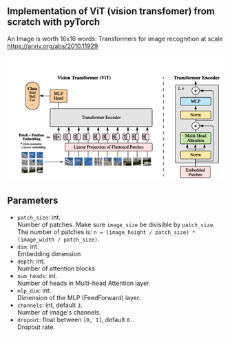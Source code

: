 ## Implementation of ViT (vision transfomer) from scratch with pyTorch
  
An Image is worth 16x16 words: Transformers for image recognition at scale
https://arxiv.org/abs/2010.11929  

![Image](architecture.png)

## Parameters

- `patch_size`: int.  
Number of patches. Make sure `image_size` be divisible by `patch_size`.  
The number of patches is: ` n = (image_height / patch_size) * (image_width / patch_size) `.
- `dim`: int.  
Embedding dimension
- `depth`: int.  
Number of attention blocks 
- `num_heads`: int.  
Number of heads in Multi-head Attention layer. 
- `mlp_dim`: int.  
Dimension of the MLP (FeedForward) layer. 
- `channels`: int, default `3`.  
Number of image's channels. 
- `dropout`: float between `[0, 1]`, default `0.`.  
Dropout rate. 

